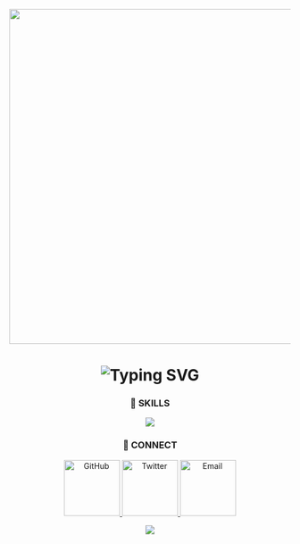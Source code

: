 <!-- RETRO HEADER IMAGE -->
<p align="center">
  <img src="./cdd8911b-d8a7-4de1-aaa1-4d37c034094c.png" width="600" />
</p>

<!-- TYPING ANIMATION TITLE -->
<h1 align="center">
  <img src="https://readme-typing-svg.herokuapp.com?font=Press+Start+2P&size=16&duration=2000&pause=800&color=FF00FF&center=true&vCenter=true&width=480&lines=Hi%2C+I'm+Praharsh!;Solidity+Dev+%7C+Game+Dev+%7C+Fullstack+Wizard" alt="Typing SVG" />
</h1>

<!-- SCROLLING SKILLS SECTION -->
<h3 align="center">🎯 SKILLS</h3>
<p align="center">
  <img src="https://skillicons.dev/icons?i=solidity,unity,nextjs,ts,js,threejs,tailwind,figma&perline=6&theme=dark" />
</p>

<!-- BLINKING SOCIAL HUD -->
<h3 align="center">📡 CONNECT</h3>

<p align="center">
  <a href="https://github.com/DusaPraharsh" target="_blank">
    <img src="https://raw.githubusercontent.com/DusaPraharsh/retro-assets/main/btn_github.gif" alt="GitHub" width="100"/>
  </a>
  <a href="https://x.com/dusapraharsh" target="_blank">
    <img src="https://raw.githubusercontent.com/DusaPraharsh/retro-assets/main/btn_x.gif" alt="Twitter" width="100"/>
  </a>
  <a href="mailto:youremail@example.com">
    <img src="https://raw.githubusercontent.com/DusaPraharsh/retro-assets/main/btn_mail.gif" alt="Email" width="100"/>
  </a>
</p>

<!-- FAKE CRT FOOTER BAR -->
<p align="center">
  <img src="https://capsule-render.vercel.app/api?type=rect&color=FF00FF&height=3"/>
</p>
